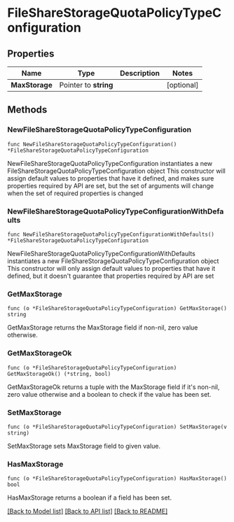 # FileShareStorageQuotaPolicyTypeConfiguration

## Properties

Name | Type | Description | Notes
------------ | ------------- | ------------- | -------------
**MaxStorage** | Pointer to **string** |  | [optional] 

## Methods

### NewFileShareStorageQuotaPolicyTypeConfiguration

`func NewFileShareStorageQuotaPolicyTypeConfiguration() *FileShareStorageQuotaPolicyTypeConfiguration`

NewFileShareStorageQuotaPolicyTypeConfiguration instantiates a new FileShareStorageQuotaPolicyTypeConfiguration object
This constructor will assign default values to properties that have it defined,
and makes sure properties required by API are set, but the set of arguments
will change when the set of required properties is changed

### NewFileShareStorageQuotaPolicyTypeConfigurationWithDefaults

`func NewFileShareStorageQuotaPolicyTypeConfigurationWithDefaults() *FileShareStorageQuotaPolicyTypeConfiguration`

NewFileShareStorageQuotaPolicyTypeConfigurationWithDefaults instantiates a new FileShareStorageQuotaPolicyTypeConfiguration object
This constructor will only assign default values to properties that have it defined,
but it doesn't guarantee that properties required by API are set

### GetMaxStorage

`func (o *FileShareStorageQuotaPolicyTypeConfiguration) GetMaxStorage() string`

GetMaxStorage returns the MaxStorage field if non-nil, zero value otherwise.

### GetMaxStorageOk

`func (o *FileShareStorageQuotaPolicyTypeConfiguration) GetMaxStorageOk() (*string, bool)`

GetMaxStorageOk returns a tuple with the MaxStorage field if it's non-nil, zero value otherwise
and a boolean to check if the value has been set.

### SetMaxStorage

`func (o *FileShareStorageQuotaPolicyTypeConfiguration) SetMaxStorage(v string)`

SetMaxStorage sets MaxStorage field to given value.

### HasMaxStorage

`func (o *FileShareStorageQuotaPolicyTypeConfiguration) HasMaxStorage() bool`

HasMaxStorage returns a boolean if a field has been set.


[[Back to Model list]](../README.md#documentation-for-models) [[Back to API list]](../README.md#documentation-for-api-endpoints) [[Back to README]](../README.md)


